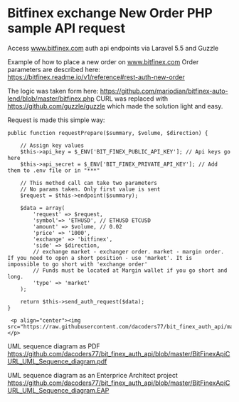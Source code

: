 # Bitfinex exchange New Order PHP sample API request
Access www.bitfinex.com auth api endpoints via Laravel 5.5 and Guzzle

Example of how to place a new order on www.bitfinex.com 
Order parameters are described here: https://bitfinex.readme.io/v1/reference#rest-auth-new-order

The logic was taken form here: https://github.com/mariodian/bitfinex-auto-lend/blob/master/bitfinex.php 
CURL was replaced with https://github.com/guzzle/guzzle which made the solution light and easy.

Request is made this simple way: 

    public function requestPrepare($summary, $volume, $direction) {

        // Assign key values
        $this->api_key = $_ENV['BIT_FINEX_PUBLIC_API_KEY']; // Api keys go here
        $this->api_secret = $_ENV['BIT_FINEX_PRIVATE_API_KEY']; // Add them to .env file or in "***"

        // This method call can take two parameters
        // No params taken. Only first value is sent
        $request = $this->endpoint($summary);

        $data = array(
            'request' => $request, 
            'symbol'=> 'ETHUSD', // ETHUSD ETCUSD
            'amount' => $volume, // 0.02
            'price' => '1000',
            'exchange' => 'bitfinex',
            'side' => $direction,
            // exchange market - exchanger order. market - margin order. If you need to open a short position - use 'market'. It is                   impossible to go short with 'exchange order'
            // Funds must be located at Margin wallet if you go short and long.
            'type' => 'market'
        );

        return $this->send_auth_request($data);
    }
     
     <p align="center"><img src="https://raw.githubusercontent.com/dacoders77/bit_finex_auth_api/master/BitFinexApiCURL_UML_Sequence_diagram.PNG"></p> 

UML sequence diagram as PDF
https://github.com/dacoders77/bit_finex_auth_api/blob/master/BitFinexApiCURL_UML_Sequence_diagram.pdf 

UML sequence diagram as an Enterprice Architect project 
https://github.com/dacoders77/bit_finex_auth_api/blob/master/BitFinexApiCURL_UML_Sequence_diagram.EAP  
